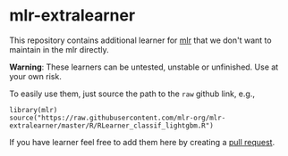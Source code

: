 # mlr-extralearner

This repository contains additional learner for [mlr](https://github.com/mlr-org/mlr) that we don't want to maintain in the mlr directly.


**Warning**: These learners can be untested, unstable or unfinished. Use at your own risk.

To easily use them, just source the path to the `raw` github link, e.g.,

```{r}
library(mlr)
source("https://raw.githubusercontent.com/mlr-org/mlr-extralearner/master/R/RLearner_classif_lightgbm.R")
```


If you have learner feel free to add them here by creating a [pull request](https://github.com/mlr-org/mlr-extralearner/compare). 
